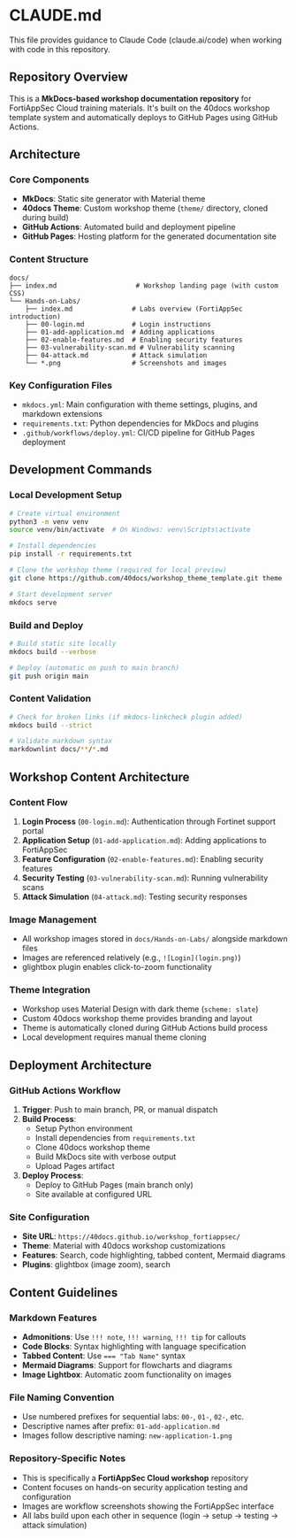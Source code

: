 # CLAUDE.md

This file provides guidance to Claude Code (claude.ai/code) when working with code in this repository.

## Repository Overview

This is a **MkDocs-based workshop documentation repository** for FortiAppSec Cloud training materials. It's built on the 40docs workshop template system and automatically deploys to GitHub Pages using GitHub Actions.

## Architecture

### Core Components
- **MkDocs**: Static site generator with Material theme
- **40docs Theme**: Custom workshop theme (`theme/` directory, cloned during build)
- **GitHub Actions**: Automated build and deployment pipeline
- **GitHub Pages**: Hosting platform for the generated documentation site

### Content Structure
```
docs/
├── index.md                    # Workshop landing page (with custom CSS)
└── Hands-on-Labs/
    ├── index.md               # Labs overview (FortiAppSec introduction)
    ├── 00-login.md            # Login instructions
    ├── 01-add-application.md  # Adding applications
    ├── 02-enable-features.md  # Enabling security features
    ├── 03-vulnerability-scan.md # Vulnerability scanning
    ├── 04-attack.md           # Attack simulation
    └── *.png                  # Screenshots and images
```

### Key Configuration Files
- `mkdocs.yml`: Main configuration with theme settings, plugins, and markdown extensions
- `requirements.txt`: Python dependencies for MkDocs and plugins
- `.github/workflows/deploy.yml`: CI/CD pipeline for GitHub Pages deployment

## Development Commands

### Local Development Setup
```bash
# Create virtual environment
python3 -m venv venv
source venv/bin/activate  # On Windows: venv\Scripts\activate

# Install dependencies
pip install -r requirements.txt

# Clone the workshop theme (required for local preview)
git clone https://github.com/40docs/workshop_theme_template.git theme

# Start development server
mkdocs serve
```

### Build and Deploy
```bash
# Build static site locally
mkdocs build --verbose

# Deploy (automatic on push to main branch)
git push origin main
```

### Content Validation
```bash
# Check for broken links (if mkdocs-linkcheck plugin added)
mkdocs build --strict

# Validate markdown syntax
markdownlint docs/**/*.md
```

## Workshop Content Architecture

### Content Flow
1. **Login Process** (`00-login.md`): Authentication through Fortinet support portal
2. **Application Setup** (`01-add-application.md`): Adding applications to FortiAppSec
3. **Feature Configuration** (`02-enable-features.md`): Enabling security features
4. **Security Testing** (`03-vulnerability-scan.md`): Running vulnerability scans
5. **Attack Simulation** (`04-attack.md`): Testing security responses

### Image Management
- All workshop images stored in `docs/Hands-on-Labs/` alongside markdown files
- Images are referenced relatively (e.g., `![Login](login.png)`)
- glightbox plugin enables click-to-zoom functionality

### Theme Integration
- Workshop uses Material Design with dark theme (`scheme: slate`)
- Custom 40docs workshop theme provides branding and layout
- Theme is automatically cloned during GitHub Actions build process
- Local development requires manual theme cloning

## Deployment Architecture

### GitHub Actions Workflow
1. **Trigger**: Push to main branch, PR, or manual dispatch
2. **Build Process**:
   - Setup Python environment
   - Install dependencies from `requirements.txt`
   - Clone 40docs workshop theme
   - Build MkDocs site with verbose output
   - Upload Pages artifact
3. **Deploy Process**:
   - Deploy to GitHub Pages (main branch only)
   - Site available at configured URL

### Site Configuration
- **Site URL**: `https://40docs.github.io/workshop_fortiappsec/`
- **Theme**: Material with 40docs workshop customizations
- **Features**: Search, code highlighting, tabbed content, Mermaid diagrams
- **Plugins**: glightbox (image zoom), search

## Content Guidelines

### Markdown Features
- **Admonitions**: Use `!!! note`, `!!! warning`, `!!! tip` for callouts
- **Code Blocks**: Syntax highlighting with language specification
- **Tabbed Content**: Use `=== "Tab Name"` syntax
- **Mermaid Diagrams**: Support for flowcharts and diagrams
- **Image Lightbox**: Automatic zoom functionality on images

### File Naming Convention
- Use numbered prefixes for sequential labs: `00-`, `01-`, `02-`, etc.
- Descriptive names after prefix: `01-add-application.md`
- Images follow descriptive naming: `new-application-1.png`

### Repository-Specific Notes
- This is specifically a **FortiAppSec Cloud workshop** repository
- Content focuses on hands-on security application testing and configuration
- Images are workflow screenshots showing the FortiAppSec interface
- All labs build upon each other in sequence (login → setup → testing → attack simulation)